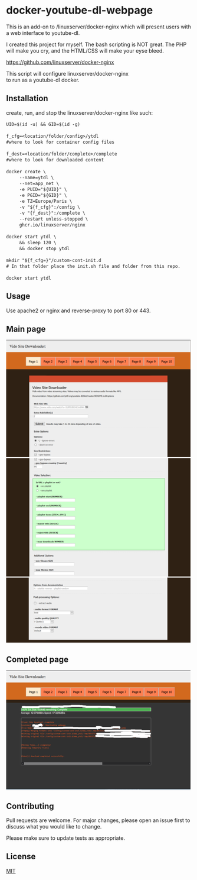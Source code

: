 # docker-youtube-dl-webpage

This is an add-on to /linuxserver/docker-nginx which will present users with a web interface to youtube-dl.

I created this project for myself. The bash scripting is NOT great. The PHP will make you cry,
and the HTML/CSS will make your eyse bleed. 

https://github.com/linuxserver/docker-nginx

This script will configure  linuxserver/docker-nginx  
to run as a youtube-dl docker.

## Installation

create, run, and stop the  linuxserver/docker-nginx 
like such:

```
UID=$(id -u) && GID=$(id -g)
 
f_cfg=<location/folder/config>/ytdl
#where to look for container config files

f_dest=<location/folder/complete>/complete 
#where to look for downloaded content

docker create \
     --name=ytdl \
     --net=app_net \
     -e PUID="${UID}" \
     -e PGID="${GID}" \
     -e TZ=Europe/Paris \
     -v "${f_cfg}":/config \
     -v "{f_dest}":/complete \
     --restart unless-stopped \
     ghcr.io/linuxserver/nginx 

docker start ytdl \
     && sleep 120 \
     && docker stop ytdl
     
mkdir "${f_cfg=}"/custom-cont-init.d
# In that folder place the init.sh file and folder from this repo.

docker start ytdl

```

## Usage

Use apache2 or nginx and reverse-proxy to port 80 or 443.

## Main page
![Screenshot](ytdl1.PNG)
![Screenshot](ytdl2.PNG)
![Screenshot](ytdl3.PNG)

## Completed page
![Screenshot](ytdl4.png)

## Contributing
Pull requests are welcome. For major changes, please open an issue first to discuss what you would like to change.

Please make sure to update tests as appropriate.

## License
[MIT](https://choosealicense.com/licenses/mit/)
